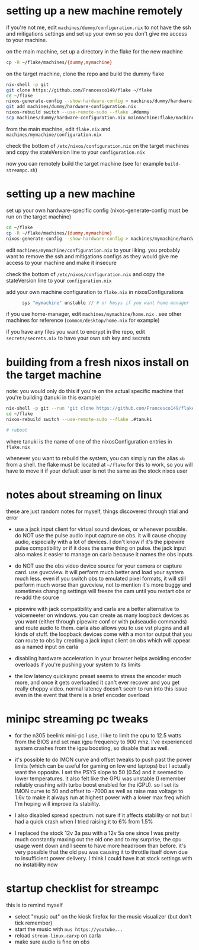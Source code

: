 # setting up a new machine remotely
if you're not me, edit `machines/dummy/configuration.nix` to not have the ssh and mitigations
settings and set up your own so you don't give me access to your machine.

on the main machine, set up a directory in the flake for the new machine

```sh
cp -R ~/flake/machines/{dummy,mymachine}
```

on the target machine, clone the repo and build the dummy flake

```sh
nix-shell -p git
git clone https://github.com/Francesco149/flake ~/flake
cd ~/flake
nixos-generate-config --show-hardware-config > machines/dummy/hardware-configuration.nix
git add machines/dummy/hardware-configuration.nix
nixos-rebuild switch --use-remote-sudo --flake .#dummy
scp machines/dummy/hardware-configuration.nix mainmachine:flake/machines/mymachine/
```

from the main machine, edit `flake.nix` and `machines/mymachine/configuration.nix`

check the bottom of `/etc/nixos/configuration.nix` on the target machines and copy the stateVersion
line to your `configuration.nix`

now you can remotely build the target machine (see for example `build-streampc.sh`)

# setting up a new machine
set up your own hardware-specific config (nixos-generate-config must be run on the target machine)

```sh
cd ~/flake
cp -R ~/flake/machines/{dummy,mymachine}
nixos-generate-config --show-hardware-config > machines/mymachine/hardware-configuration.nix
```

edit `machines/mymachine/configuration.nix` to your liking. you probably want to remove the
ssh and mitigations configs as they would give me access to your machine and make it insecure

check the bottom of `/etc/nixos/configuration.nix` and copy the stateVersion line to your
`configuration.nix`

add your own machine configuration to `flake.nix` in nixosConfigurations

```nix
      sys "mymachine" unstable // # or hmsys if you want home-manager
```

if you use home-manager, edit `machines/mymachine/home.nix` . see other machines
for reference (`common/desktop/home.nix` for example)

if you have any files you want to encrypt in the repo, edit `secrets/secrets.nix` to have your own
ssh key and secrets

# building from a fresh nixos install on the target machine
note: you would only do this if you're on the actual specific machine that you're building
(tanuki in this example)

```sh
nix-shell -p git --run 'git clone https://github.com/Francesco149/flake ~/flake'
cd ~/flake
nixos-rebuild switch --use-remote-sudo --flake .#tanuki

# reboot
```

where tanuki is the name of one of the nixosConfiguration entries in `flake.nix`

whenever you want to rebuild the system, you can simply run the alias `xb` from a shell. the flake must be
located at `~/flake` for this to work, so you will have to move it if your default user is not the same as
the stock nixos user

# notes about streaming on linux
these are just random notes for myself, things discovered through trial and error

* use a jack input client for virtual sound devices, or whenever possible. do NOT use the pulse
  audio input capture on obs. it will cause choppy audio, especially with a lot of devices.
  I don't know if it's the pipewire pulse compatibility or if it does the same thing on pulse.
  the jack input also makes it easier to manage on carla because it names the obs inputs

* do NOT use the obs video device source for your camera or capture card. use guvcview. it will
  perform much better and load your system much less. even if you switch obs to emulated pixel
  formats, it will still perform much worse than guvcview, not to mention it's more buggy and
  sometimes changing settings will freeze the cam until you restart obs or re-add the source

* pipewire with jack compatibility and carla are a better alternative to voicemeeter on windows.
  you can create as many loopback devices as you want (either through pipewire conf or with
  pulseaudio commands) and route audio to them. carla also allows you to use vst plugins and
  all kinds of stuff. the loopback devices come with a monitor output that you can route to obs
  by creating a jack input client on obs which will appear as a named input on carla

* disabling hardware acceleration in your browser helps avoiding encoder overloads if you're
  pushing your system to its limits

* the low latency quicksync preset seems to stress the encoder much more, and once it gets
  overloaded it can't ever recover and you get really choppy video. normal latency doesn't seem
  to run into this issue even in the event that there is a brief encoder overload

# minipc streaming pc tweaks
* for the n305 beelink mini-pc I use, I like to limit the cpu to 12.5 watts from the BIOS and set
  max igpu frequency to 900 mhz. I've experienced system crashes from the igpu boosting, so
  disable that as well.

* it's possible to do IMON curve and offset tweaks to push past the power limits (which can be
  useful for gaming on low end laptops) but I actually want the opposite.
  I set the PSYS slope to 50 (0.5x) and it seemed to lower temperatures. it also felt like the
  GPU was unstable (I remember reliably crashing with turbo boost enabled for the iGPU). so I
  set its IMON curve to 50 and offset to -7000 as well as raise max voltage to 1.6v to make it
  always run at highest power with a lower max freq which I'm hoping will improve its stability.

* I also disabled spread spectrum. not sure if it affects stability or not but I had a quick
  crash when I tried raising it to 6% from 1.5%

* I replaced the stock 12v 3a psu with a 12v 5a one since I was pretty much constantly maxing
  out the old one and to my surprise, the cpu usage went down and I seem to have more headroom
  than before. it's very possible that the old psu was causing it to throttle itself down due
  to insufficient power delivery. I think I could have it at stock settings with no instability now

# startup checklist for streampc
this is to remind myself

* select "music out" on the kiosk firefox for the music visualizer (but don't tick remember)
* start the music with `mus https://youtube...`
* reload `stream-linux.carxp` on carla
* make sure audio is fine on obs
